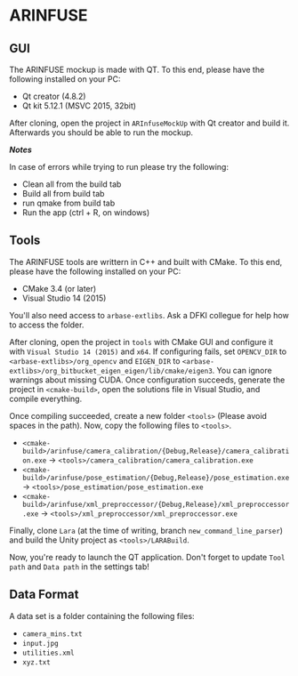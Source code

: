 # ARINFUSE

## GUI

The ARINFUSE mockup is made with QT. To this end, please have the following
installed on your PC:

  - Qt creator (4.8.2)
  - Qt kit 5.12.1 (MSVC 2015, 32bit)

After cloning, open the project in `ARInfuseMockUp` with Qt creator and build
it. Afterwards you should be able to run the mockup.

***Notes***

In case of errors while trying to run please try the following:

  - Clean all from the build tab
  - Build all from build tab
  - run qmake from build tab
  - Run the app (ctrl + R, on windows)

## Tools

The ARINFUSE tools are writtern in C++ and built with CMake. To this end,
please have the following installed on your PC:

  - CMake 3.4 (or later)
  - Visual Studio 14 (2015)

You'll also need access to `arbase-extlibs`. Ask a DFKI collegue for help how to
access the folder.

After cloning, open the project in `tools` with CMake GUI and configure it with
`Visual Studio 14 (2015)` and `x64`. If configuring fails, set `OPENCV_DIR` to
`<arbase-extlibs>/org_opencv` and `EIGEN_DIR` to
`<arbase-extlibs>/org_bitbucket_eigen_eigen/lib/cmake/eigen3`. You can ignore
warnings about missing CUDA. Once configuration succeeds, generate the project
in `<cmake-build>`, open the solutions file in Visual Studio, and compile
everything.

Once compiling succeeded, create a new folder `<tools>` (Please avoid spaces in
the path). Now, copy the following files to `<tools>`.

  - `<cmake-build>/arinfuse/camera_calibration/{Debug,Release}/camera_calibration.exe` -> `<tools>/camera_calibration/camera_calibration.exe`
  - `<cmake-build>/arinfuse/pose_estimation/{Debug,Release}/pose_estimation.exe` -> `<tools>/pose_estimation/pose_estimation.exe`
  - `<cmake-build>/arinfuse/xml_preproccessor/{Debug,Release}/xml_preproccessor.exe` -> `<tools>/xml_preproccessor/xml_preproccessor.exe`

Finally, clone `Lara` (at the time of writing, branch `new_command_line_parser`)
and build the Unity project as `<tools>/LARABuild`.

Now, you're ready to launch the QT application. Don't forget to update
`Tool path` and `Data path` in the settings tab!

## Data Format

A data set is a folder containing the following files:

  - `camera_mins.txt`
  - `input.jpg`
  - `utilities.xml`
  - `xyz.txt`
